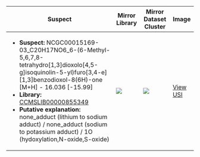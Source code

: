Suspect | Mirror Library | Mirror Dataset Cluster | Image
--- | --- | --- | ---
<ul><li><b>Suspect:</b> NCGC00015169-03_C20H17NO6_6-(6-Methyl-5,6,7,8-tetrahydro[1,3]dioxolo[4,5-g]isoquinolin-5-yl)furo[3,4-e][1,3]benzodioxol-8(6H)-one [M+H] -  16.036 [-15.99]</li><li><b>Library:</b> [CCMSLIB00000855349](https://gnps.ucsd.edu/ProteoSAFe/gnpslibraryspectrum.jsp?SpectrumID=CCMSLIB00000855349)</li><li><b>Putative explanation:</b> none_adduct (lithium to sodium adduct) / none_adduct (sodium to potassium adduct) / 1O (hydoxylation,N-oxide,S-oxide)</li></ul> | ![](https://metabolomics-usi.ucsd.edu/svg/mirror?usi1=mzspec:MSV000078710:p4-G04_GG4_01_18400.mzXML:scan:1388&usi2=mzspec:GNPSLIBRARY:CCMSLIB00000855349&mz_min=50&mz_max=500) | ![](https://metabolomics-usi.ucsd.edu/svg/mirror?usi1=mzspec:MSV000078710:p4-G04_GG4_01_18400.mzXML:scan:1388&usi2=mzspec:MSV000084314:MSV000078710.mgf:scan:197367&mz_min=50&mz_max=500) | [View USI](https://metabolomics-usi.ucsd.edu/svg/?usi=mzspec:MSV000078710:p4-G04_GG4_01_18400.mzXML:scan:1388&mz_min=50&mz_max=500)